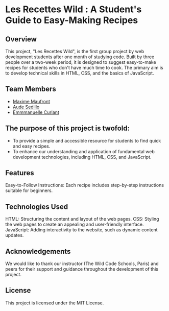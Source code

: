 # Les Recettes Wild : A Student's Guide to Easy-Making Recipes

## Overview
This project, "Les Recettes Wild", is the first group project by web development students after one month of studying code. Built by three people over a two-week period, it is designed to suggest easy-to-make recipes for students who don't have much time to cook. The primary aim is to develop technical skills in HTML, CSS, and the basics of JavaScript.

## Team Members
* [Maxime Maufront](https://github.com/maximmft)
* [Aude Sedillo](https://github.com/Dezau1995)
* [Emmmanuelle Curiant](https://github.com/emmanuelle-c)

## The purpose of this project is twofold:

- To provide a simple and accessible resource for students to find quick and easy recipes.
- To enhance our understanding and application of fundamental web development technologies, including HTML, CSS, and JavaScript.

## Features
Easy-to-Follow Instructions: Each recipe includes step-by-step instructions suitable for beginners.

## Technologies Used
HTML: Structuring the content and layout of the web pages.
CSS: Styling the web pages to create an appealing and user-friendly interface.
JavaScript: Adding interactivity to the website, such as dynamic content updates.


## Acknowledgements
We would like to thank our instructor (The Wild Code Schools, Paris) and peers for their support and guidance throughout the development of this project.

## License
This project is licensed under the MIT License.
